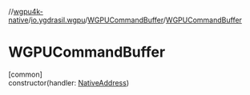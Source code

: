 //[wgpu4k-native](../../../index.md)/[io.ygdrasil.wgpu](../index.md)/[WGPUCommandBuffer](index.md)/[WGPUCommandBuffer](-w-g-p-u-command-buffer.md)

# WGPUCommandBuffer

[common]\
constructor(handler: [NativeAddress](../../ffi/-native-address/index.md))